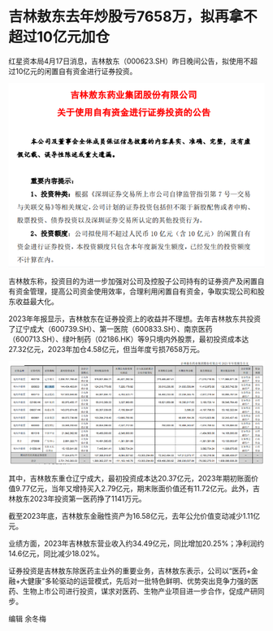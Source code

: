 # 吉林敖东去年炒股亏7658万，拟再拿不超过10亿元加仓

红星资本局4月17日消息，吉林敖东（000623.SH）昨日晚间公告，拟使用不超过10亿元的闲置自有资金进行证券投资。

![c7b5b346c7722d93b51541a1f1e7255b.jpg](https://raw.githubusercontent.com/qqhsx/qqnews_image/main/2024/04/17/吉林敖东去年炒股亏7658万，拟再拿不超过10亿元加仓/c7b5b346c7722d93b51541a1f1e7255b.jpg)

吉林敖东称，投资目的为进一步加强对公司及控股子公司持有的证券资产及闲置自有资金管理，提高公司资金使用效率，合理利用闲置自有资金，争取实现公司和股东收益最大化。

2023年年报显示，吉林敖东在证券投资上的收益并不理想。去年吉林敖东共投资了辽宁成大（600739.SH）、第一医院（600833.SH）、南京医药（600713.SH）、绿叶制药（02186.HK）等9只境内外股票，最初投资成本达27.32亿元，2023年加仓4.58亿元，但当年度亏损7658万元。

![c33d170ef7108aa3c572ea1b6bd2674a.jpg](https://raw.githubusercontent.com/qqhsx/qqnews_image/main/2024/04/17/吉林敖东去年炒股亏7658万，拟再拿不超过10亿元加仓/c33d170ef7108aa3c572ea1b6bd2674a.jpg)

其中，吉林敖东重仓辽宁成大，最初投资成本达20.37亿元，2023年期初账面价值9.77亿元，当年又增持买入2.79亿元，期末账面价值还有11.72亿元。此外，吉林敖东2023年投资第一医药挣了1141万元。

截至2023年底，吉林敖东金融性资产为16.58亿元，去年公允价值变动减少1.11亿元。

业绩方面，2023年吉林敖东营业收入约34.49亿元，同比增加20.25%；净利润约14.6亿元，同比减少18.02%。

证券投资是吉林敖东除医药主业外的重要业务，吉林敖东表示，公司以“医药+金融+大健康”多轮驱动的运营模式，先后对一批特色鲜明、优势突出竞争力强的医药、生物上市公司进行投资，谋求对医药、生物产业项目进一步合作，促成产研同步。

编辑 余冬梅

